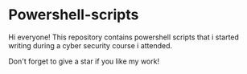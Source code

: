 # Powershell-scripts
Hi everyone!
This repository contains powershell scripts that i started writing during
a cyber security course i attended.

Don't forget to give a star if you like my work!
